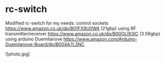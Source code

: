 # rc-switch

Modified rc-switch for my needs:
control sockets https://www.amazon.co.uk/dp/B01FX9U0WA (21gbp)
using RF transmitter/receiver https://www.amazon.co.uk/dp/B00OLI93IC (3.59gbp)
using arduino Duemilanove https://www.amazon.com/Arduino-Duemilanove-Board/dp/B004A7L3NC 

![photo.jpg]
